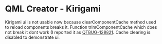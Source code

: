 QML Creator - Kirigami
=========

Kirigami ui is not usable now because clearComponentCache method used to reload components breaks it. Function trimComponentCache which does not break it dont work (I reported it as [QTBUG-128821](https://bugreports.qt.io/browse/QTBUG-128821). Cache clearing is disabled to demonstrate ui.
